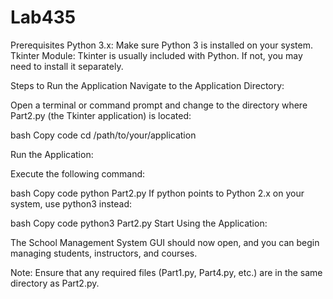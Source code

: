 # Lab435

Prerequisites
Python 3.x: Make sure Python 3 is installed on your system.
Tkinter Module: Tkinter is usually included with Python. If not, you may need to install it separately.

Steps to Run the Application
Navigate to the Application Directory:

Open a terminal or command prompt and change to the directory where Part2.py (the Tkinter application) is located:

bash
Copy code
cd /path/to/your/application

Run the Application:

Execute the following command:

bash
Copy code
python Part2.py
If python points to Python 2.x on your system, use python3 instead:

bash
Copy code
python3 Part2.py
Start Using the Application:

The School Management System GUI should now open, and you can begin managing students, instructors, and courses.

Note: Ensure that any required files (Part1.py, Part4.py, etc.) are in the same directory as Part2.py.
